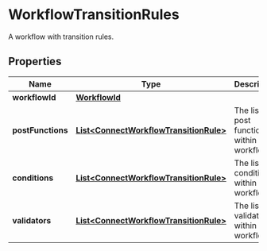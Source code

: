 

# WorkflowTransitionRules

A workflow with transition rules.

## Properties

Name | Type | Description | Notes
------------ | ------------- | ------------- | -------------
**workflowId** | [**WorkflowId**](WorkflowId.md) |  | 
**postFunctions** | [**List&lt;ConnectWorkflowTransitionRule&gt;**](ConnectWorkflowTransitionRule.md) | The list of post functions within the workflow. | 
**conditions** | [**List&lt;ConnectWorkflowTransitionRule&gt;**](ConnectWorkflowTransitionRule.md) | The list of conditions within the workflow. | 
**validators** | [**List&lt;ConnectWorkflowTransitionRule&gt;**](ConnectWorkflowTransitionRule.md) | The list of validators within the workflow. | 



